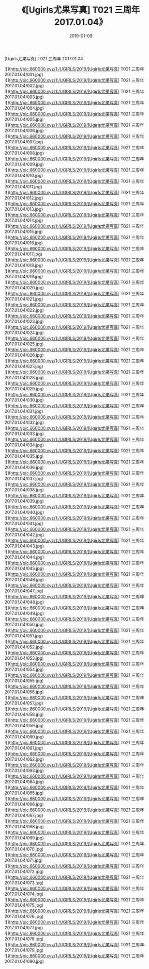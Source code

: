 ﻿---
layout: post
title:  《[Ugirls尤果写真] T021 三周年 2017.01.04》
date:   2019-01-09
img: http://pic.660000.xyz/1:/UGIRLS/2019/[Ugirls尤果写真] T021 三周年 2017.01.04/000.jpg
categories: [美女, 清纯, 唯美]
---

[Ugirls尤果写真] T021 三周年 2017.01.04

 ![](http://pic.660000.xyz/1:/UGIRLS/2019/[Ugirls尤果写真] T021 三周年 2017.01.04/001.jpg) <br>![](http://pic.660000.xyz/1:/UGIRLS/2019/[Ugirls尤果写真] T021 三周年 2017.01.04/002.jpg) <br>![](http://pic.660000.xyz/1:/UGIRLS/2019/[Ugirls尤果写真] T021 三周年 2017.01.04/003.jpg) <br>![](http://pic.660000.xyz/1:/UGIRLS/2019/[Ugirls尤果写真] T021 三周年 2017.01.04/004.jpg) <br>![](http://pic.660000.xyz/1:/UGIRLS/2019/[Ugirls尤果写真] T021 三周年 2017.01.04/005.jpg) <br>![](http://pic.660000.xyz/1:/UGIRLS/2019/[Ugirls尤果写真] T021 三周年 2017.01.04/006.jpg) <br>![](http://pic.660000.xyz/1:/UGIRLS/2019/[Ugirls尤果写真] T021 三周年 2017.01.04/007.jpg) <br>![](http://pic.660000.xyz/1:/UGIRLS/2019/[Ugirls尤果写真] T021 三周年 2017.01.04/008.jpg) <br>![](http://pic.660000.xyz/1:/UGIRLS/2019/[Ugirls尤果写真] T021 三周年 2017.01.04/009.jpg) <br>![](http://pic.660000.xyz/1:/UGIRLS/2019/[Ugirls尤果写真] T021 三周年 2017.01.04/010.jpg) <br>![](http://pic.660000.xyz/1:/UGIRLS/2019/[Ugirls尤果写真] T021 三周年 2017.01.04/011.jpg) <br>![](http://pic.660000.xyz/1:/UGIRLS/2019/[Ugirls尤果写真] T021 三周年 2017.01.04/012.jpg) <br>![](http://pic.660000.xyz/1:/UGIRLS/2019/[Ugirls尤果写真] T021 三周年 2017.01.04/013.jpg) <br>![](http://pic.660000.xyz/1:/UGIRLS/2019/[Ugirls尤果写真] T021 三周年 2017.01.04/014.jpg) <br>![](http://pic.660000.xyz/1:/UGIRLS/2019/[Ugirls尤果写真] T021 三周年 2017.01.04/015.jpg) <br>![](http://pic.660000.xyz/1:/UGIRLS/2019/[Ugirls尤果写真] T021 三周年 2017.01.04/016.jpg) <br>![](http://pic.660000.xyz/1:/UGIRLS/2019/[Ugirls尤果写真] T021 三周年 2017.01.04/017.jpg) <br>![](http://pic.660000.xyz/1:/UGIRLS/2019/[Ugirls尤果写真] T021 三周年 2017.01.04/018.jpg) <br>![](http://pic.660000.xyz/1:/UGIRLS/2019/[Ugirls尤果写真] T021 三周年 2017.01.04/019.jpg) <br>![](http://pic.660000.xyz/1:/UGIRLS/2019/[Ugirls尤果写真] T021 三周年 2017.01.04/020.jpg) <br>![](http://pic.660000.xyz/1:/UGIRLS/2019/[Ugirls尤果写真] T021 三周年 2017.01.04/021.jpg) <br>![](http://pic.660000.xyz/1:/UGIRLS/2019/[Ugirls尤果写真] T021 三周年 2017.01.04/022.jpg) <br>![](http://pic.660000.xyz/1:/UGIRLS/2019/[Ugirls尤果写真] T021 三周年 2017.01.04/023.jpg) <br>![](http://pic.660000.xyz/1:/UGIRLS/2019/[Ugirls尤果写真] T021 三周年 2017.01.04/024.jpg) <br>![](http://pic.660000.xyz/1:/UGIRLS/2019/[Ugirls尤果写真] T021 三周年 2017.01.04/025.jpg) <br>![](http://pic.660000.xyz/1:/UGIRLS/2019/[Ugirls尤果写真] T021 三周年 2017.01.04/026.jpg) <br>![](http://pic.660000.xyz/1:/UGIRLS/2019/[Ugirls尤果写真] T021 三周年 2017.01.04/027.jpg) <br>![](http://pic.660000.xyz/1:/UGIRLS/2019/[Ugirls尤果写真] T021 三周年 2017.01.04/028.jpg) <br>![](http://pic.660000.xyz/1:/UGIRLS/2019/[Ugirls尤果写真] T021 三周年 2017.01.04/029.jpg) <br>![](http://pic.660000.xyz/1:/UGIRLS/2019/[Ugirls尤果写真] T021 三周年 2017.01.04/030.jpg) <br>![](http://pic.660000.xyz/1:/UGIRLS/2019/[Ugirls尤果写真] T021 三周年 2017.01.04/031.jpg) <br>![](http://pic.660000.xyz/1:/UGIRLS/2019/[Ugirls尤果写真] T021 三周年 2017.01.04/032.jpg) <br>![](http://pic.660000.xyz/1:/UGIRLS/2019/[Ugirls尤果写真] T021 三周年 2017.01.04/033.jpg) <br>![](http://pic.660000.xyz/1:/UGIRLS/2019/[Ugirls尤果写真] T021 三周年 2017.01.04/034.jpg) <br>![](http://pic.660000.xyz/1:/UGIRLS/2019/[Ugirls尤果写真] T021 三周年 2017.01.04/035.jpg) <br>![](http://pic.660000.xyz/1:/UGIRLS/2019/[Ugirls尤果写真] T021 三周年 2017.01.04/036.jpg) <br>![](http://pic.660000.xyz/1:/UGIRLS/2019/[Ugirls尤果写真] T021 三周年 2017.01.04/037.jpg) <br>![](http://pic.660000.xyz/1:/UGIRLS/2019/[Ugirls尤果写真] T021 三周年 2017.01.04/038.jpg) <br>![](http://pic.660000.xyz/1:/UGIRLS/2019/[Ugirls尤果写真] T021 三周年 2017.01.04/039.jpg) <br>![](http://pic.660000.xyz/1:/UGIRLS/2019/[Ugirls尤果写真] T021 三周年 2017.01.04/040.jpg) <br>![](http://pic.660000.xyz/1:/UGIRLS/2019/[Ugirls尤果写真] T021 三周年 2017.01.04/041.jpg) <br>![](http://pic.660000.xyz/1:/UGIRLS/2019/[Ugirls尤果写真] T021 三周年 2017.01.04/042.jpg) <br>![](http://pic.660000.xyz/1:/UGIRLS/2019/[Ugirls尤果写真] T021 三周年 2017.01.04/043.jpg) <br>![](http://pic.660000.xyz/1:/UGIRLS/2019/[Ugirls尤果写真] T021 三周年 2017.01.04/044.jpg) <br>![](http://pic.660000.xyz/1:/UGIRLS/2019/[Ugirls尤果写真] T021 三周年 2017.01.04/045.jpg) <br>![](http://pic.660000.xyz/1:/UGIRLS/2019/[Ugirls尤果写真] T021 三周年 2017.01.04/046.jpg) <br>![](http://pic.660000.xyz/1:/UGIRLS/2019/[Ugirls尤果写真] T021 三周年 2017.01.04/047.jpg) <br>![](http://pic.660000.xyz/1:/UGIRLS/2019/[Ugirls尤果写真] T021 三周年 2017.01.04/048.jpg) <br>![](http://pic.660000.xyz/1:/UGIRLS/2019/[Ugirls尤果写真] T021 三周年 2017.01.04/049.jpg) <br>![](http://pic.660000.xyz/1:/UGIRLS/2019/[Ugirls尤果写真] T021 三周年 2017.01.04/050.jpg) <br>![](http://pic.660000.xyz/1:/UGIRLS/2019/[Ugirls尤果写真] T021 三周年 2017.01.04/051.jpg) <br>![](http://pic.660000.xyz/1:/UGIRLS/2019/[Ugirls尤果写真] T021 三周年 2017.01.04/052.jpg) <br>![](http://pic.660000.xyz/1:/UGIRLS/2019/[Ugirls尤果写真] T021 三周年 2017.01.04/053.jpg) <br>![](http://pic.660000.xyz/1:/UGIRLS/2019/[Ugirls尤果写真] T021 三周年 2017.01.04/054.jpg) <br>![](http://pic.660000.xyz/1:/UGIRLS/2019/[Ugirls尤果写真] T021 三周年 2017.01.04/055.jpg) <br>![](http://pic.660000.xyz/1:/UGIRLS/2019/[Ugirls尤果写真] T021 三周年 2017.01.04/056.jpg) <br>![](http://pic.660000.xyz/1:/UGIRLS/2019/[Ugirls尤果写真] T021 三周年 2017.01.04/057.jpg) <br>![](http://pic.660000.xyz/1:/UGIRLS/2019/[Ugirls尤果写真] T021 三周年 2017.01.04/058.jpg) <br>![](http://pic.660000.xyz/1:/UGIRLS/2019/[Ugirls尤果写真] T021 三周年 2017.01.04/059.jpg) <br>![](http://pic.660000.xyz/1:/UGIRLS/2019/[Ugirls尤果写真] T021 三周年 2017.01.04/060.jpg) <br>![](http://pic.660000.xyz/1:/UGIRLS/2019/[Ugirls尤果写真] T021 三周年 2017.01.04/061.jpg) <br>![](http://pic.660000.xyz/1:/UGIRLS/2019/[Ugirls尤果写真] T021 三周年 2017.01.04/062.jpg) <br>![](http://pic.660000.xyz/1:/UGIRLS/2019/[Ugirls尤果写真] T021 三周年 2017.01.04/063.jpg) <br>![](http://pic.660000.xyz/1:/UGIRLS/2019/[Ugirls尤果写真] T021 三周年 2017.01.04/064.jpg) <br>![](http://pic.660000.xyz/1:/UGIRLS/2019/[Ugirls尤果写真] T021 三周年 2017.01.04/065.jpg) <br>![](http://pic.660000.xyz/1:/UGIRLS/2019/[Ugirls尤果写真] T021 三周年 2017.01.04/066.jpg) <br>![](http://pic.660000.xyz/1:/UGIRLS/2019/[Ugirls尤果写真] T021 三周年 2017.01.04/067.jpg) <br>![](http://pic.660000.xyz/1:/UGIRLS/2019/[Ugirls尤果写真] T021 三周年 2017.01.04/068.jpg) <br>![](http://pic.660000.xyz/1:/UGIRLS/2019/[Ugirls尤果写真] T021 三周年 2017.01.04/069.jpg) <br>![](http://pic.660000.xyz/1:/UGIRLS/2019/[Ugirls尤果写真] T021 三周年 2017.01.04/070.jpg) <br>![](http://pic.660000.xyz/1:/UGIRLS/2019/[Ugirls尤果写真] T021 三周年 2017.01.04/071.jpg) <br>![](http://pic.660000.xyz/1:/UGIRLS/2019/[Ugirls尤果写真] T021 三周年 2017.01.04/072.jpg) <br>![](http://pic.660000.xyz/1:/UGIRLS/2019/[Ugirls尤果写真] T021 三周年 2017.01.04/073.jpg) <br>![](http://pic.660000.xyz/1:/UGIRLS/2019/[Ugirls尤果写真] T021 三周年 2017.01.04/074.jpg) <br>![](http://pic.660000.xyz/1:/UGIRLS/2019/[Ugirls尤果写真] T021 三周年 2017.01.04/075.jpg) <br>![](http://pic.660000.xyz/1:/UGIRLS/2019/[Ugirls尤果写真] T021 三周年 2017.01.04/076.jpg) <br>![](http://pic.660000.xyz/1:/UGIRLS/2019/[Ugirls尤果写真] T021 三周年 2017.01.04/077.jpg) <br>![](http://pic.660000.xyz/1:/UGIRLS/2019/[Ugirls尤果写真] T021 三周年 2017.01.04/078.jpg) <br>![](http://pic.660000.xyz/1:/UGIRLS/2019/[Ugirls尤果写真] T021 三周年 2017.01.04/079.jpg) <br>![](http://pic.660000.xyz/1:/UGIRLS/2019/[Ugirls尤果写真] T021 三周年 2017.01.04/080.jpg) <br>